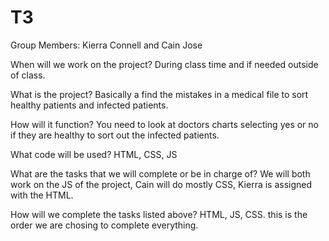 # T3

Group Members:
Kierra Connell and Cain Jose

When will we work on the project?
During class time and if needed outside of class.

What is the project?
Basically a find the mistakes in a medical file to sort healthy patients and infected patients. 

How will it function?
You need to look at doctors charts selecting yes or no if they are healthy to sort out the infected patients.

What code will be used?
HTML, CSS, JS

What are the tasks that we will complete or be in charge of?
We will both work on the JS of the project, Cain will do mostly CSS, Kierra is assigned with the HTML.

How will we complete the tasks listed above?
HTML, JS, CSS. this is the order we are chosing to complete everything.
